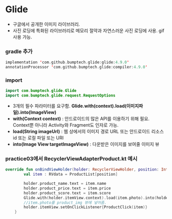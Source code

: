Glide
======
- 구글에서 공개한 이미지 라이브러리.
- 사진 로딩에 특화된 라이브러리로 메모리 절약과 자연스러운 사진 로딩에 사용. gif 사용 가능.

### gradle 추가
```kt
implementation 'com.github.bumptech.glide:glide:4.9.0'
annotationProcessor 'com.github.bumptech.glide:compiler:4.9.0'
```
### import
```kt
import com.bumptech.glide.Glide
import com.bumptech.glide.request.RequestOptions
```

- 3개의 필수 파라미터를 요구함. **Glide.with(context).load(이미지파일).into(ImageView)**
- **with(Context context)** : 안드로이드의 많은 API를 이용하기 위해 필요. Context뿐 아니라 Activity와 Fragment도 인자로 가능.
- **load(String imageUrl)** : 웹 상에서의 이미지 경로 URL 또는 안드로이드 리소스 id 또는 로컬 파일 또는 URI
- **into(Image View targetImageView)** : 다운받은 이미지를 보여줄 이미지 뷰

### practice03에서 RecyclerViewAdapterProduct.kt 예시
```kt
override fun onBindViewHolder(holder: RecyclerViewHolder, position: Int) {
        val item : RVdata = ProductList[position]

        holder.product_name.text = item.name
        holder.product_price.text = item.price
        holder.product_score.text = item.score
        Glide.with(holder.itemView.context).load(item.photo).into(holder.product_img)
        //item.photo를 product_img 뷰에 넣어줌.
        holder.itemView.setOnClickListener{ProductClick(item)}
    }
```